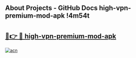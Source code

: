 ## About Projects - GitHub Docs high-vpn-premium-mod-apk !4m54t

# <h2><a href="https://andorid.site?title=high-vpn-premium-mod-apk&ref=19M">🔗👉 🔴 high-vpn-premium-mod-apk</a></h2>

[![acn](https://github.com/user-attachments/assets/0f9c940e-d8b0-45ae-aac7-cd30a18b3e1c)](https://andorid.site?title=high-vpn-premium-mod-apk&ref=19M)
